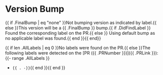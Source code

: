 # Version Bump

{{ if .FinalBump | eq "none" }}Not bumping version as indicated by label.{{ else }}This version will be a {{ .FinalBump }} bump.{{ if .DidFindLabel }} Found the corresponding label on the PR.{{ else }} Using default bump as no applicable label was found.{{ end }}{{ end}}

{{ if len .AllLabels | eq 0 }}No labels were found on the PR.{{ else }}The following labels were detected on the [PR ({{ .PRNumber }})]({{ .PRLink }}):
{{- range .AllLabels }}
- `{{ . -}}`{{ end }}{{ end }}
